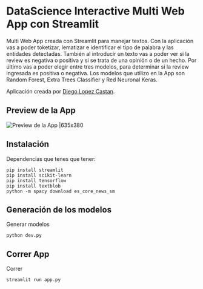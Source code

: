 # DataScience Interactive Multi Web App con Streamlit
Multi Web App creada con Streamlit para manejar textos. Con la aplicación vas a poder toketizar, lematizar e identificar el tipo de palabra y las entidades detectadas.
También al introducir un texto vas a poder ver si la review es negativa o positiva y si se trata de una opinión o de un hecho.
Por último vas a poder elegir entre tres modelos, para determinar si la review ingresada es positiva o negativa.
Los modelos que utilizo en la App son Random Forest, Extra Trees Classifier y Red Neuronal Keras.

Aplicación creada por [Diego Lopez Castan](https://www.diegolopezcastan.com/).

## Preview de la App
![Preview de la App |635x380](WebAPPDS.gif)

## Instalación
Dependencias que tenes que tener:
```console
pip install streamlit
pip install scikit-learn
pip install tensorflow
pip install textblob
python -m spacy download es_core_news_sm
```

## Generación de los modelos
Generar modelos 
```console
python dev.py
```

## Correr App
Correr
```console
streamlit run app.py
```